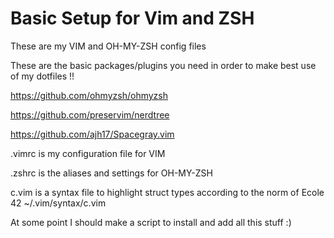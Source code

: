 <h1> Basic Setup for Vim and ZSH </h1>

These are my VIM and OH-MY-ZSH config files

These are the basic packages/plugins you need in order to make best use of my dotfiles !!

https://github.com/ohmyzsh/ohmyzsh

https://github.com/preservim/nerdtree

https://github.com/ajh17/Spacegray.vim

.vimrc is my configuration file for VIM

.zshrc is the aliases and settings for OH-MY-ZSH

c.vim is a syntax file to highlight struct types according to the norm of Ecole 42
~/.vim/syntax/c.vim


At some point I should make a script to install and add all this stuff :)
